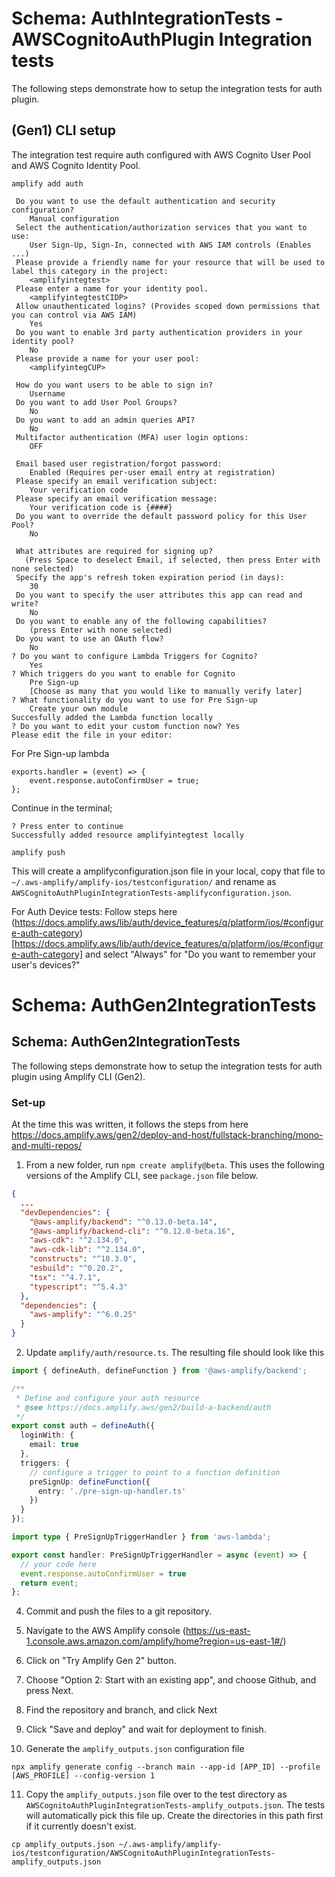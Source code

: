 #  Schema: AuthIntegrationTests - AWSCognitoAuthPlugin Integration tests

The following steps demonstrate how to setup the integration tests for auth plugin. 

## (Gen1) CLI setup

The integration test require auth configured with AWS Cognito User Pool and AWS Cognito Identity Pool. 

```
amplify add auth

 Do you want to use the default authentication and security configuration? 
    Manual configuration
 Select the authentication/authorization services that you want to use: 
    User Sign-Up, Sign-In, connected with AWS IAM controls (Enables ...)
 Please provide a friendly name for your resource that will be used to label this category in the project: 
    <amplifyintegtest>
 Please enter a name for your identity pool. 
    <amplifyintegtestCIDP>
 Allow unauthenticated logins? (Provides scoped down permissions that you can control via AWS IAM) 
    Yes
 Do you want to enable 3rd party authentication providers in your identity pool? 
    No
 Please provide a name for your user pool: 
    <amplifyintegCUP>

 How do you want users to be able to sign in? 
    Username
 Do you want to add User Pool Groups? 
    No
 Do you want to add an admin queries API? 
    No
 Multifactor authentication (MFA) user login options: 
    OFF
 
 Email based user registration/forgot password: 
    Enabled (Requires per-user email entry at registration)
 Please specify an email verification subject: 
    Your verification code
 Please specify an email verification message: 
    Your verification code is {####}
 Do you want to override the default password policy for this User Pool? 
    No
 
 What attributes are required for signing up? 
   (Press Space to deselect Email, if selected, then press Enter with none selected)
 Specify the app's refresh token expiration period (in days): 
    30
 Do you want to specify the user attributes this app can read and write? 
    No
 Do you want to enable any of the following capabilities?
    (press Enter with none selected)
 Do you want to use an OAuth flow? 
    No
? Do you want to configure Lambda Triggers for Cognito? 
    Yes
? Which triggers do you want to enable for Cognito
    Pre Sign-up
    [Choose as many that you would like to manually verify later]
? What functionality do you want to use for Pre Sign-up 
    Create your own module
Succesfully added the Lambda function locally
? Do you want to edit your custom function now? Yes
Please edit the file in your editor: 

```

For Pre Sign-up lambda

```
exports.handler = (event) => {
    event.response.autoConfirmUser = true;
};
```

Continue in the terminal;

```
? Press enter to continue
Successfully added resource amplifyintegtest locally

amplify push
```

This will create a amplifyconfiguration.json file in your local, copy that file to `~/.aws-amplify/amplify-ios/testconfiguration/` and rename as `AWSCognitoAuthPluginIntegrationTests-amplifyconfiguration.json`.

For Auth Device tests:
Follow steps here (https://docs.amplify.aws/lib/auth/device_features/q/platform/ios/#configure-auth-category)[https://docs.amplify.aws/lib/auth/device_features/q/platform/ios/#configure-auth-category] and select "Always" for "Do you want to remember your user's devices?"


#  Schema: AuthGen2IntegrationTests

## Schema: AuthGen2IntegrationTests

The following steps demonstrate how to setup the integration tests for auth plugin using Amplify CLI (Gen2).

### Set-up

At the time this was written, it follows the steps from here https://docs.amplify.aws/gen2/deploy-and-host/fullstack-branching/mono-and-multi-repos/

1. From a new folder, run `npm create amplify@beta`. This uses the following versions of the Amplify CLI, see `package.json` file below.

```json
{
  ...
  "devDependencies": {
    "@aws-amplify/backend": "^0.13.0-beta.14",
    "@aws-amplify/backend-cli": "^0.12.0-beta.16",
    "aws-cdk": "^2.134.0",
    "aws-cdk-lib": "^2.134.0",
    "constructs": "^10.3.0",
    "esbuild": "^0.20.2",
    "tsx": "^4.7.1",
    "typescript": "^5.4.3"
  },
  "dependencies": {
    "aws-amplify": "^6.0.25"
  }
}

```
2. Update `amplify/auth/resource.ts`. The resulting file should look like this

```ts
import { defineAuth, defineFunction } from '@aws-amplify/backend';

/**
 * Define and configure your auth resource
 * @see https://docs.amplify.aws/gen2/build-a-backend/auth
 */
export const auth = defineAuth({
  loginWith: {
    email: true
  },
  triggers: {
    // configure a trigger to point to a function definition
    preSignUp: defineFunction({
      entry: './pre-sign-up-handler.ts'
    })
  }
});

```

```ts
import type { PreSignUpTriggerHandler } from 'aws-lambda';

export const handler: PreSignUpTriggerHandler = async (event) => {
  // your code here
  event.response.autoConfirmUser = true
  return event;
};
```

4. Commit and push the files to a git repository.

5. Navigate to the AWS Amplify console (https://us-east-1.console.aws.amazon.com/amplify/home?region=us-east-1#/)

6. Click on "Try Amplify Gen 2" button.

7. Choose "Option 2: Start with an existing app", and choose Github, and press Next.

8. Find the repository and branch, and click Next

9. Click "Save and deploy" and wait for deployment to finish.  

10. Generate the `amplify_outputs.json` configuration file

```
npx amplify generate config --branch main --app-id [APP_ID] --profile [AWS_PROFILE] --config-version 1
```

11. Copy the `amplify_outputs.json` file over to the test directory as `AWSCognitoAuthPluginIntegrationTests-amplify_outputs.json`. The tests will automatically pick this file up. Create the directories in this path first if it currently doesn't exist.

```
cp amplify_outputs.json ~/.aws-amplify/amplify-ios/testconfiguration/AWSCognitoAuthPluginIntegrationTests-amplify_outputs.json
```

